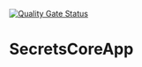 [![Quality Gate Status](https://sonarcloud.io/api/project_badges/measure?project=gary-moore&metric=alert_status)](https://sonarcloud.io/dashboard?id=gary-moore)

# SecretsCoreApp
